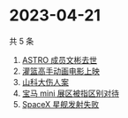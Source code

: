 # 2023-04-21

共 5 条

<!-- BEGIN ZHIHUSEARCH -->
<!-- 最后更新时间 Fri Apr 21 2023 05:10:16 GMT+0800 (China Standard Time) -->
1. [ASTRO 成员文彬去世](https://www.zhihu.com/search?q=ASTRO%20成员文彬去世)
1. [灌篮高手动画电影上映](https://www.zhihu.com/search?q=灌篮高手动画电影上映)
1. [山科大伤人案](https://www.zhihu.com/search?q=山科大伤人案)
1. [宝马 mini 展区被指区别对待](https://www.zhihu.com/search?q=宝马%20mini%20展区被指区别对待)
1. [SpaceX 星舰发射失败](https://www.zhihu.com/search?q=SpaceX%20星舰发射失败)
<!-- END ZHIHUSEARCH -->
